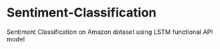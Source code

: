 # Sentiment-Classification
Sentiment Classification on Amazon dataset using LSTM functional API model
